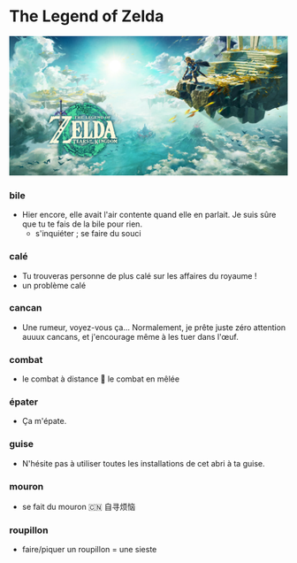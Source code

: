 # The Legend of Zelda

![The Legend of Zelda](./Figures/tears_of_the_kingdom.jpg)

### bile
  - Hier encore, elle avait l'air contente quand elle en parlait. Je suis sûre que tu te fais de la bile pour rien.
    + s'inquiéter ; se faire du souci
  
### calé
  - Tu trouveras personne de plus calé sur les affaires du royaume !
  - un problème calé
  
### cancan
  - Une rumeur, voyez-vous ça... Normalement, je prête juste zéro attention auuux cancans, et j'encourage même à les tuer dans l'œuf.

### combat
  - le combat à distance :arrows_counterclockwise: le combat en mêlée
  
### épater
  - Ça m'épate.
  
### guise
  - N'hésite pas à utiliser toutes les installations de cet abri à ta guise.
  
### mouron
  - se fait du mouron :cn: 自寻烦恼
  
### roupillon
  - faire/piquer un roupillon = une sieste
